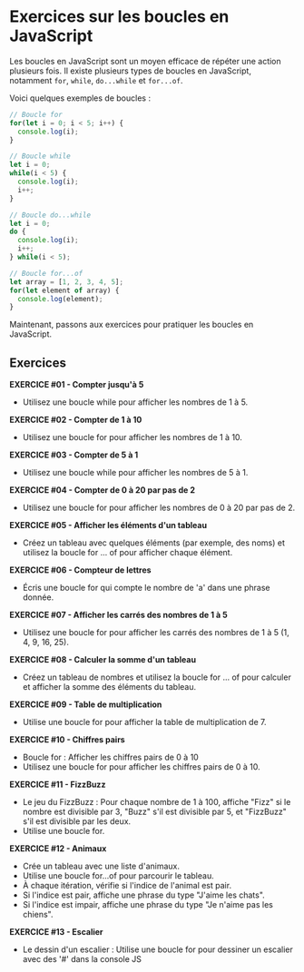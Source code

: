 # Exercices sur les boucles en JavaScript

Les boucles en JavaScript sont un moyen efficace de répéter une action plusieurs fois. Il existe plusieurs types de boucles en JavaScript, notamment `for`, `while`, `do...while` et `for...of`.

Voici quelques exemples de boucles :

```js
// Boucle for
for(let i = 0; i < 5; i++) {
  console.log(i);
}

// Boucle while
let i = 0;
while(i < 5) {
  console.log(i);
  i++;
}

// Boucle do...while
let i = 0;
do {
  console.log(i);
  i++;
} while(i < 5);

// Boucle for...of
let array = [1, 2, 3, 4, 5];
for(let element of array) {
  console.log(element);
}
```

Maintenant, passons aux exercices pour pratiquer les boucles en JavaScript.

## Exercices

**EXERCICE #01 - Compter jusqu'à 5**
- Utilisez une boucle while pour afficher les nombres de 1 à 5.

**EXERCICE #02 - Compter de 1 à 10**
- Utilisez une boucle for pour afficher les nombres de 1 à 10.

**EXERCICE #03 - Compter de 5 à 1**
- Utilisez une boucle while pour afficher les nombres de 5 à 1.

**EXERCICE #04 - Compter de 0 à 20 par pas de 2**
- Utilisez une boucle for pour afficher les nombres de 0 à 20 par pas de 2.

**EXERCICE #05 - Afficher les éléments d'un tableau**
- Créez un tableau avec quelques éléments (par exemple, des noms) et utilisez la boucle for ... of pour afficher chaque élément.

**EXERCICE #06 - Compteur de lettres**
- Écris une boucle for qui compte le nombre de 'a' dans une phrase donnée.

**EXERCICE #07 - Afficher les carrés des nombres de 1 à 5**
- Utilisez une boucle for pour afficher les carrés des nombres de 1 à 5 (1, 4, 9, 16, 25).

**EXERCICE #08 - Calculer la somme d'un tableau**
- Créez un tableau de nombres et utilisez la boucle for ... of pour calculer et afficher la somme des éléments du tableau.

**EXERCICE #09 - Table de multiplication**
- Utilise une boucle for pour afficher la table de multiplication de 7.

**EXERCICE #10 - Chiffres pairs**
- Boucle for : Afficher les chiffres pairs de 0 à 10
- Utilisez une boucle for pour afficher les chiffres pairs de 0 à 10.

**EXERCICE #11 - FizzBuzz**
- Le jeu du FizzBuzz : Pour chaque nombre de 1 à 100, affiche "Fizz" si le nombre est divisible par 3, "Buzz" s'il est divisible par 5, et "FizzBuzz" s'il est divisible par les deux.
- Utilise une boucle for.

**EXERCICE #12 - Animaux**
- Crée un tableau avec une liste d'animaux.
- Utilise une boucle for...of pour parcourir le tableau.
- À chaque itération, vérifie si l'indice de l'animal est pair.
- Si l'indice est pair, affiche une phrase du type "J'aime les chats".
- Si l'indice est impair, affiche une phrase du type "Je n'aime pas les chiens".

**EXERCICE #13 - Escalier**
- Le dessin d'un escalier : Utilise une boucle for pour dessiner un escalier avec des '#' dans la console JS
